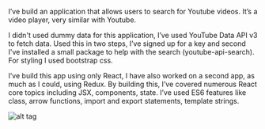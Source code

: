 I’ve build an application that allows users to search for Youtube videos. It’s a video player, very similar with Youtube.

I didn't used dummy data for this application, I’ve used YouTube Data API v3
to fetch data. Used this in two steps, I’ve signed up for a key and second I've installed a small package
to help with the search (youtube-api-search). For styling I used bootstrap css.

I’ve build this app using only React, I have also worked on a second app, as much as I could, using Redux.
By building this, I’ve covered numerous React core topics including JSX, components, state. I’ve used ES6 features like
class, arrow functions, import and export statements, template strings.

![alt tag](/reactapp/blob/master/mockup.png)